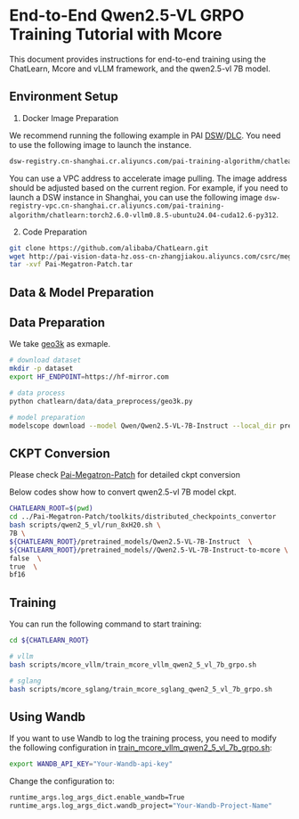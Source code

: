 # End-to-End Qwen2.5-VL GRPO Training Tutorial with Mcore

This document provides instructions for end-to-end training using the ChatLearn, Mcore and vLLM framework, and the qwen2.5-vl 7B model.

## Environment Setup
1. Docker Image Preparation

We recommend running the following example in PAI [DSW](https://help.aliyun.com/zh/pai/user-guide/create-and-manage-dsw-instances/)/[DLC]( https://help.aliyun.com/zh/pai/user-guide/create-a-training-task). You need to use the following image to launch the instance.
```bash
dsw-registry.cn-shanghai.cr.aliyuncs.com/pai-training-algorithm/chatlearn:torch2.6.0-vllm0.8.5-ubuntu24.04-cuda12.6-py312
```

You can use a VPC address to accelerate image pulling. The image address should be adjusted based on the current region. For example, if you need to launch a DSW instance in Shanghai, you can use the following image `dsw-registry-vpc.cn-shanghai.cr.aliyuncs.com/pai-training-algorithm/chatlearn:torch2.6.0-vllm0.8.5-ubuntu24.04-cuda12.6-py312`.

2. Code Preparation

```bash
git clone https://github.com/alibaba/ChatLearn.git
wget http://pai-vision-data-hz.oss-cn-zhangjiakou.aliyuncs.com/csrc/megatron-patch-release/0922/Pai-Megatron-Patch.tar.gz
tar -xvf Pai-Megatron-Patch.tar
```

## Data & Model Preparation
## Data Preparation
We take [geo3k](https://hf-mirror.com/datasets/hiyouga/geometry3k) as exmaple.
```bash
# download dataset
mkdir -p dataset
export HF_ENDPOINT=https://hf-mirror.com

# data process
python chatlearn/data/data_preprocess/geo3k.py

# model preparation
modelscope download --model Qwen/Qwen2.5-VL-7B-Instruct --local_dir pretrained_models/Qwen2.5-VL-7B-Instruct
```

## CKPT Conversion

Please check [Pai-Megatron-Patch](https://github.com/alibaba/Pai-Megatron-Patch) for detailed ckpt conversion

Below codes show how to convert qwen2.5-vl 7B model ckpt.
```bash
CHATLEARN_ROOT=$(pwd)
cd ../Pai-Megatron-Patch/toolkits/distributed_checkpoints_convertor
bash scripts/qwen2_5_vl/run_8xH20.sh \
7B \
${CHATLEARN_ROOT}/pretrained_models/Qwen2.5-VL-7B-Instruct  \
${CHATLEARN_ROOT}/pretrained_models//Qwen2.5-VL-7B-Instruct-to-mcore \
false  \
true  \
bf16
```

## Training
You can run the following command to start training:

```bash
cd ${CHATLEARN_ROOT}

# vllm
bash scripts/mcore_vllm/train_mcore_vllm_qwen2_5_vl_7b_grpo.sh

# sglang
bash scripts/mcore_sglang/train_mcore_sglang_qwen2_5_vl_7b_grpo.sh
```

## Using Wandb
If you want to use Wandb to log the training process, you need to modify the following configuration in [train_mcore_vllm_qwen2_5_vl_7b_grpo.sh](../../../scripts/mcore_vllm/train_mcore_vllm_qwen2_5_vl_7b_grpo.sh):

```bash
export WANDB_API_KEY="Your-Wandb-api-key"
```
Change the configuration to:
```bash
runtime_args.log_args_dict.enable_wandb=True
runtime_args.log_args_dict.wandb_project="Your-Wandb-Project-Name"
```